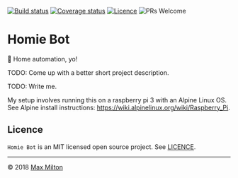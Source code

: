 <!-- markdownlint-disable first-line-h1 no-inline-html -->

[![Build status](https://img.shields.io/circleci/project/github/MaxMilton/homie-bot.svg)](https://circleci.com/gh/MaxMilton/homie-bot) [![Coverage status](https://img.shields.io/codecov/c/github/MaxMilton/homie-bot.svg)](https://codecov.io/gh/MaxMilton/homie-bot) [![Licence](https://img.shields.io/github/license/MaxMilton/homie-bot.svg)](https://github.com/MaxMilton/homie-bot/blob/master/LICENCE) ![PRs Welcome](https://img.shields.io/badge/PRs-welcome-brightgreen.svg)

# Homie Bot

🤖 Home automation, yo!

TODO: Come up with a better short project description.

TODO: Write me.

My setup involves running this on a raspberry pi 3 with an Alpine Linux OS. See Alpine install instructions: <https://wiki.alpinelinux.org/wiki/Raspberry_Pi>.

## Licence

`Homie Bot` is an MIT licensed open source project. See [LICENCE](https://github.com/MaxMilton/homie-bot/blob/master/LICENCE).

---

© 2018 [Max Milton](https://maxmilton.com)
